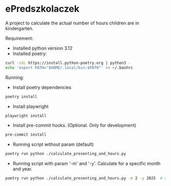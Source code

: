 # ePredszkolaczek
A project to calculate the actual number of hours children are in kindergarten.

Requirement:
 - Installed python version 3.12
 - Installed poetry:
```sh
curl -sSL https://install.python-poetry.org | python3 -
echo 'export PATH="$HOME/.local/bin:$PATH"' >> ~/.bashrc
```

Running:

- Install poetry dependencies
```sh
poetry install
```

- Install playwright
 ```sh
 playwright install
 ```

- Install pre-commit hooks. (Optional. Only for development)
```sh
pre-commit install
```

- Running script without param (default)
```sh
poetry run python ./calculate_presenting_and_hours.py
```

- Running script with param '-m' and '-y'. Calculate for a specific month and year.
```sh
poetry run python ./calculate_presenting_and_hours.py -m 2 -y 2025  # will be calculate for March 2025.
```
